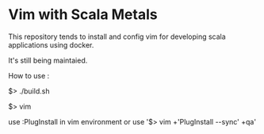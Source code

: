 # Vim with Scala Metals  

This repository tends to install and config vim for developing scala applications using docker.

It's still being maintaied. 

How to use :

$> ./build.sh

$> vim

use  :PlugInstall in vim environment or use '$> vim +'PlugInstall --sync' +qa'
